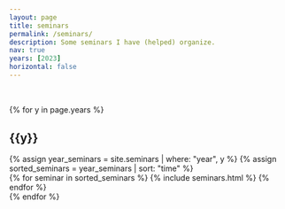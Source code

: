 ```yaml
---
layout: page
title: seminars
permalink: /seminars/
description: Some seminars I have (helped) organize.
nav: true
years: [2023]
horizontal: false
---
```


<!--
 The page is based off of Haitao Zou's seminar page
 https://github.com/htzoufdu/htzoufdu.github.io/tree/master
 https://htzoufdu.github.io/
-->
<div class="publications">
<h2 class="year"></h2><br>
</div>

<div class="projects">
{% for y in page.years %}
    <h2 class="year">{{y}}</h2>
    {% assign year_seminars = site.seminars | where: "year", y %}
    {% assign sorted_seminars = year_seminars | sort: "time" %}
        <div class="container">
            <div class="row row-cols-1">
            {% for seminar in sorted_seminars %}
                {% include seminars.html %}
            {% endfor %}
            </div>
        </div>
{% endfor %}
</div>
